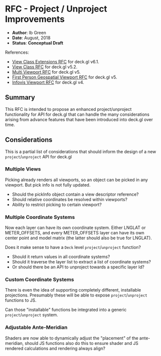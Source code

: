 # RFC - Project / Unproject Improvements

* **Author**: Ib Green
* **Date**: August, 2018
* **Status**: **Conceptual Draft**

References:
* [View Class Extensions RFC](../v6.1/view-class-extension-rfc.md) for deck.gl v6.1.
* [View Class RFC](../v5.2/view-class-rfc.md) for deck.gl v5.2.
* [Multi Viewport RFC](../v5.0/multi-viewport-rfc.md) for deck.gl v5.
* [First Person Geospatial Viewport RFC](../v5.0/first-person-geospatial-viewport-rfc.md) for deck.gl v5.
* [Infovis Viewport RFC](../v4.0/non-geospatial-viewports-rfc.md) for deck.gl v4.


## Summary

This RFC is intended to propose an enhanced project/unproject functionality for API for deck.gl that can handle the many considerations arising from advance features that have been introduced into deck.gl over time.


## Considerations

This is a partial list of considerations that should inform the design of a new `project`/`unproject` API for deck.gl


### Multiple Views

Picking already renders all viewports, so an object can be picked in any viewport. But pick info is not fully updated.

* Should the pickInfo object contain a view descriptor reference?
* Should relative coordinates be resolved within viewports?
* Ability to restrict picking to certain viewport?


### Multiple Coordinate Systems

Now each layer can have its own coordinate system. Either LNGLAT or METER_OFFSETS, and every METER_OFFSETS layer can have its own center point and model matrix (the latter should also be true for LNGLAT).

Does it make sense to have a `Deck` level `project`/`unproject` function?

* Should it return values in all coordinate systems?
* Should it traverse the layer list to extract a list of coordinate systems?
* Or should there be an API to unproject towards a specific layer Id?


### Custom Coordinate Systems

There is even the idea of supporting completely different, installable projections. Presumably these will be able to expose `project`/`unproject` functions to JS.

Can those "installable" functions be integrated into a generic `project`/`unproject` system.


### Adjustable Ante-Meridian

Shaders are now able to dynamically adjust the "placement" of the ante-meridian, should JS functions also do this to ensure shader and JS rendered calculations and rendering always align?
